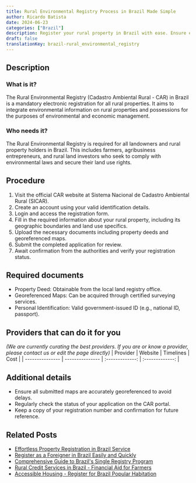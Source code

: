 ```yaml
---
title: Rural Environmental Registry Process in Brazil Made Simple
author: Ricardo Batista
date: 2024-06-23
categories: ["Brazil"]
description: Register your rural property in Brazil with ease. Ensure environmental compliance by following our detailed guide.
draft: false
translationKey: brazil-rural_environmental_registry
---
```


## Description
### What is it?
The Rural Environmental Registry (Cadastro Ambiental Rural - CAR) in Brazil is a mandatory electronic registration for all rural properties. It aims to integrate environmental information on rural properties and possessions for the purposes of environmental and economic management.

### Who needs it?
The Rural Environmental Registry is required for all landowners and rural property holders in Brazil. This includes farmers, agribusiness entrepreneurs, and rural land investors who seek to comply with environmental laws and secure their land use rights.

## Procedure

1. Visit the official CAR website at Sistema Nacional de Cadastro Ambiental Rural (SICAR).
2. Create an account using your valid identification details.
3. Login and access the registration form.
4. Fill in the required information about your rural property, including its geographic boundaries and land use specifics.
5. Upload the necessary documents including property deeds and georeferenced maps.
6. Submit the completed application for review.
7. Await confirmation from the authorities and verify your registration status.


## Required documents

- Property Deed: Obtainable from the local land registry office.
- Georeferenced Maps: Can be acquired through certified surveying services.
- Personal Identification: Valid government-issued ID (e.g., national ID, passport).


## Providers that can do it for you
_(We are currently curating the best providers. If you are or know a provider, please contact us or edit the page directly)_
| Provider        |     Website     |     Timelines    |       Cost      |
| --------------- | --------------- |  :-------------: | :-------------: |

## Additional details

- Ensure all submitted maps are accurately georeferenced to avoid delays.
- Regularly check the status of your application on the CAR portal.
- Keep a copy of your registration number and confirmation for future reference.

## Related Posts

- [Effortless Property Registration in Brazil Service](https://tramitit.com/guides/brazil/property_registration/)
- [Register as a Foreigner in Brazil Easily and Quickly](https://tramitit.com/guides/brazil/foreigners_registration/)
- [Comprehensive Guide to Brazil's Single Registry Program](https://tramitit.com/guides/brazil/single_registry_for_social_programs/)
- [Rural Credit Services in Brazil - Financial Aid for Farmers](https://tramitit.com/guides/brazil/rural_credit_request/)
- [Accessible Housing - Register for Brazil Popular Habitation](https://tramitit.com/guides/brazil/popular_housing_registry/)